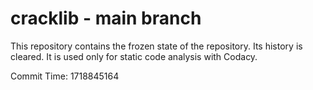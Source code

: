 # cracklib - main branch

This repository contains the frozen state of the repository.
Its history is cleared. It is used only for static code
analysis with Codacy.

Commit Time: 1718845164